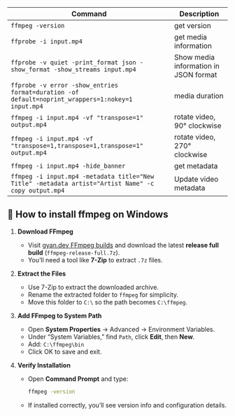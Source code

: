 <!-- # ffmpeg Script Learning -->

Command | Description
------- | --------
`ffmpeg -version` | get version
`ffprobe -i input.mp4` | get media information
`ffprobe -v quiet -print_format json -show_format -show_streams input.mp4` | Show media information in JSON format
`ffprobe -v error -show_entries format=duration -of default=noprint_wrappers=1:nokey=1 input.mp4` | media duration
`ffmpeg -i input.mp4 -vf "transpose=1" output.mp4` | rotate video, 90° clockwise
`ffmpeg -i input.mp4 -vf "transpose=1,transpose=1,transpose=1" output.mp4` | rotate video, 270° clockwise
`ffmpeg -i input.mp4 -hide_banner` | get metadata
`ffmpeg -i input.mp4 -metadata title="New Title" -metadata artist="Artist Name" -c copy output.mp4` | Update video metadata


## 🧰 How to install ffmpeg on Windows

1. **Download FFmpeg**
   - Visit [gyan.dev FFmpeg builds](https://www.gyan.dev/ffmpeg/builds/) and download the latest **release full build** (`ffmpeg-release-full.7z`).
   - You’ll need a tool like **7-Zip** to extract `.7z` files.

2. **Extract the Files**
   - Use 7-Zip to extract the downloaded archive.
   - Rename the extracted folder to `ffmpeg` for simplicity.
   - Move this folder to `C:\` so the path becomes `C:\ffmpeg`.

3. **Add FFmpeg to System Path**
   - Open **System Properties** → Advanced → Environment Variables.
   - Under “System Variables,” find `Path`, click **Edit**, then **New**.
   - Add: `C:\ffmpeg\bin`
   - Click OK to save and exit.

4. **Verify Installation**
   - Open **Command Prompt** and type:
     ```bash
     ffmpeg -version
     ```
   - If installed correctly, you’ll see version info and configuration details.
